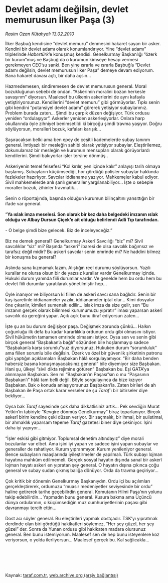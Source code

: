 # Devlet adamı değilsin, devlet memurusun İlker Paşa (3)

*Rasim Ozan Kütahyalı 13.02.2010*

<div class="taraf_structure_2col_1zq">
<div class="margen_n">



 <p>İlker Başbuğ kendisine “devlet memuru” denmesini hakaret sayan bir asker. Kendini bir devlet adamı olarak konumlandırıyor. Yine “devlet adamı” triplerinde <i>Habertürk</i>’e konuşmuş kendisi. Genelkurmay Başkanlığı “özerk bir kurum”muş ve Başbuğ da o kurumun kimseye hesap vermesi gerekmeyen CEO’su sanki. Ben yine ısrarla ve ısrarla Başbuğ’a “Devlet adamı değilsin, devlet memurusun İlker Paşa” demeye devam ediyorum. Bana hakaret davası açtı, bir daha açsın... <br/><br/>Hazmedemesen, sindiremesen de devlet memurusun general. Moral bozukluğunun sebebi de ondan. “Askerimin moralini bozan herkesle savaşırım” diyorsun. Maalesef bu ülkenin askerlerini de aynı kafayla yetiştiriyorsunuz. Kendilerini “devlet memuru” gibi görmüyorlar. Tıpkı senin gibi kendini “potansiyel devlet adamı” görerek yetişiyor subaylarımız. Problem burada zaten... Şimdi bu çarpık düzen değişiyor. Türk ordusu yeniden “ordulaşıyor”. Askerler yeniden askerleşiyorlar. Onlara harp okullarında öyle zihniyet benimsetildi ki birçoğu şimdi travma yaşıyor. Doğru söylüyorsun, moralleri bozuk, kafaları karışık... <br/><br/>Şaşıracaksın belki ama ben epey de çeşitli kademelerde subay tanırım general. İmtiyazlı bir mesleğin sahibi olarak yetişiyor subaylar. Eleştirilemez, dokunulamaz bir mesleğin ve kurumun mensupları olarak görüyorlardı kendilerini. Şimdi bakıyorlar işler tersine dönmüş.. <br/><br/>Askeriyenin temel felsefesi “Kol kırılır, yen içinde kalır” anlayışı tarih olmaya başlamış. Subayların küçümsediği, hor gördüğü polisler subaylar hakkında fezlekeler hazırlıyor. Savcılar iddianame yazıyor. Mahkemeler kabul ediyor. Sivil mahkemelerde anlı şanlı generaller yargılanabiliyor... İşte o sebeple moraller bozuk, zihinler travmatik... <br/><br/>Senin o röportajında, başında olduğun kurumun bilinçaltını yansıttığın bir ifade var general. <br/><br/>“<b>Ya ıslak imza meselesi. Son olarak bir kez daha belgedeki imzanın ıslak olduğu ve Albay Dursun Çiçek’e ait olduğu belirlendi Adli Tıp tarafından. </b><br/><br/>- O belge şimdi bize gelecek. Biz de inceleyeceğiz.” <br/><br/>Biz ne demek general? Genelkurmay Askerî Savcılığı “biz” mi? Sivil savcılıklar “siz” mi? Başında “askerî” ibaresi de olsa savcılık bağımsız ve tarafsız değil midir? Bu askerî savcılar senin emrinde mi? Ne haddini bilmez bir konuşma bu general? <br/><br/>Aslında sana kızmamak lazım. Alıştığın reel durumu söylüyorsun. Yazılı kurallar ne olursa olsun bir de yazısız kurallar vardır Genelkurmay içinde. Hukuki durum yanında fiili durumlar vardır. Ve genelde hem bu ordu hem bu devlet fiili durumlar yaratılarak yönetilmiştir hep... <br/><br/>Öyle inanıyor ve biliyorsun ki fiilen de askerî savcı sana bağlıdır. Senin bir kaş işaretinle iddianameler yazılır, iddianameler iptal olur... Kimi dosyalar öne çıkarılır, kimileri sumenaltı edilir... Islak imza da size gelir, sen “Bu imzanın gerçek olarak bilinmesi kurumumuzu yıpratır” iması yaparsan askerî savcılık da gereğini yapar. Açık açık bunu itiraf ediyorsun zaten... <br/><br/>İşte şu an bu durum değişiyor paşa. Değişmek zorunda çünkü... Halkın çoğunluğu ilk defa bu kadar kararlılıkla ordunun ordu gibi olmasını istiyor. Sivil hükümetin tamamen emrinde olmasını istiyor. Oysa sen ve senin gibi birçok general “Başbakan’a bağlı” sözünden bile hoşlanmayıp sadece “Başbakan’a karşı sorumlu”yuz diyorsunuz. Hukuken durum “sorumluluk” ama fiilen sorumlu bile değilsin. Özerk ve özel bir güvenlik şirketinin patronu gibi yaptığın açıklamaları Başbakan hâlâ sorgulayamıyor. “Bir daha benden habersiz basına konuşmayacaksınız general” bile diyemiyor size Başbakan. Hani şu, ülkeyi “sivil dikta rejimine götüren” Başbakan bu. Eşi GATA’ya alınmayan Başbakan. Sen mi “Başbakan’ın Paşası”sın o mu “Paşasının Başbakan’ı” hâlâ tam belli değil. Böyle sorgulayınca da bize kızıyor Başbakan. Bak o konuda anlaşıyorsunuz Başbakan’la. Zaten birileri de ah Başbakan ile Paşa ortak karar verseler de şu <i>Taraf</i>’ı bir bitirseler diye bekliyor... <br/><br/>Oysa bak <i>Taraf</i> sayesinde çok daha dikkatlisiniz artık... Pek sevdiğin Murat Yetkin’in tabiriyle “Kevgire dönmüş Genelkurmay” biraz toparlanıyor. Birçok askerî birim kendine çeki düzen veriyor. Bir saçmalık, bir ihmal, bir suiistimal, bir ahmaklık yaparsam tepeme <i>Taraf</i> gazetesi biner diye çekiniyor. İşini daha iyi yapıyor... <br/><br/>“İşler eskisi gibi gitmiyor. Toplumsal denetim altındayız” diye morali bozulanlar var elbet. Ama işini iyi yapan ve sadece işini yapan subaylar ve generaller de rahatlıyor. Kurum yıpranmıyor. Kurum yenileniyor general. Bence subayların maaşlarında iyileştirmeler de yapılmalı. Türk subayı lojman hayatına mahkûm edilmemeli. Gerçek sosyal hayatın dışında sanal bir askerî lojman hayatı askeri en yıpratan şey general. O hayatın dışına çıkınca çoğu general ve subay sudan çıkmış balığa dönüyor. Orda da travma geçiriyor... <br/><br/>Çok kritik bir dönemin Genelkurmay Başkanıydın. Ordu içi bu açılımları gerçekleştirerek, ordumuzu “muasır medeniyetler seviyesinde bir ordu” haline getirerek tarihe geçebilirdin general. Komutanın Hilmi Paşa’nın yolunu takip edebilirdin... Yapmadın bunu general. Kusura bakma ama Üçüncü dünya ordularının, o küçümsediğin muz cumhuriyetlerinin paşası gibi davranmayı tercih ettin... <br/><br/>Dost acı söyler general. Bu eleştirileri yapmak dostçadır. TSK’yı yıpratmak derdinde olan biri gördüğü hakikatleri söylemez, “Her şey güzel, her şey güzel” der. Sonra da Yunan ordusu gibi hakikaten madara olursunuz general. Ben bunu istemiyorum. Maalesef sen de hep bunu isteyenlere koz veriyorsun, o yolda ilerliyorsun... Maalesef gerçek bu. Kal sağlıcakla...</p>
<br/>
<br/>
<br/>



<br/>


<div id="taraf_not">
</div>

</div>


</div>

Kaynak: [taraf.com.tr](http://taraf.com.tr:80/makale/10010.htm), [web.archive.org (arşiv bağlantısı)](http://web.archive.org/web/20100222035643/http://taraf.com.tr:80/makale/10010.htm)
